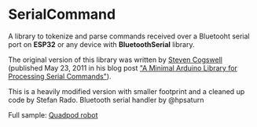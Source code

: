 SerialCommand
=============
A library to tokenize and parse commands received over a Bluetooht serial port on **ESP32** or any device with **BluetoothSerial** library.

The original version of this library was written by [Steven Cogswell](http://husks.wordpress.com) (published May 23, 2011 in his blog post ["A Minimal Arduino Library for Processing Serial Commands"](http://husks.wordpress.com/2011/05/23/a-minimal-arduino-library-for-processing-serial-commands/)).

This is a heavily modified version with smaller footprint and a cleaned up code by Stefan Rado.
Bluetooth serial handler by @hpsaturn

Full sample: [Quadpod robot](https://github.com/hpsaturn/quadpod)
